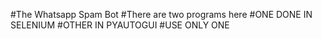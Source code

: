 #The Whatsapp Spam Bot
#There are two programs here 
#ONE DONE IN SELENIUM
#OTHER IN PYAUTOGUI
#USE ONLY ONE